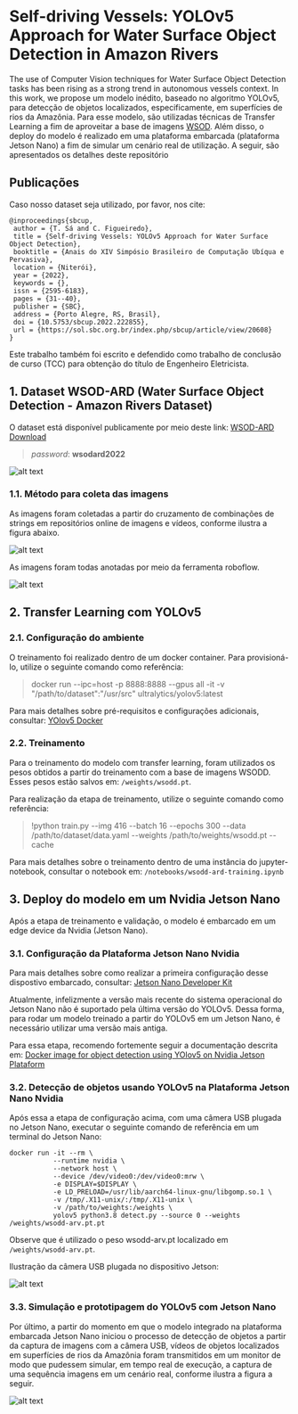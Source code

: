 # Self-driving Vessels: YOLOv5 Approach for Water Surface Object Detection in Amazon Rivers

The use of Computer Vision techniques for Water Surface Object Detection tasks has been rising as a strong trend in autonomous vessels context. In this work, we propose um modelo inédito, baseado no algoritmo YOLOv5, para detecção de objetos localizados, especificamente, em superfícies de rios da Amazônia. Para esse modelo, são utilizadas técnicas de Transfer Learning a fim de aproveitar a base de imagens [WSOD](https://www.frontiersin.org/articles/10.3389/fnbot.2021.723336/full).  Além disso, o deploy do modelo é realizado em uma plataforma embarcada (plataforma Jetson Nano) a fim de simular um cenário real de utilização. A seguir, são apresentados os detalhes deste repositório

## Publicações

Caso nosso dataset seja utilizado, por favor, nos cite:

```
@inproceedings{sbcup,
 author = {T. Sá and C. Figueiredo},
 title = {Self-driving Vessels: YOLOv5 Approach for Water Surface Object Detection},
 booktitle = {Anais do XIV Simpósio Brasileiro de Computação Ubíqua e Pervasiva},
 location = {Niterói},
 year = {2022},
 keywords = {},
 issn = {2595-6183},
 pages = {31--40},
 publisher = {SBC},
 address = {Porto Alegre, RS, Brasil},
 doi = {10.5753/sbcup.2022.222855},
 url = {https://sol.sbc.org.br/index.php/sbcup/article/view/20608}
}
```

Este trabalho também foi escrito e defendido como trabalho de conclusão de curso (TCC) para obtenção do título de Engenheiro Eletricista.




## 1. Dataset WSOD-ARD (Water Surface Object Detection - Amazon Rivers Dataset)

O dataset está disponível publicamente por meio deste link: [WSOD-ARD Download](https://ueaedubr-my.sharepoint.com/:u:/g/personal/trs_eng17_uea_edu_br/EZymPOCqBTRIvAG5Hfl2MW4BejByGrN72PmM1VPhJHPT9A?e=IC1Wd0)

> *password*: **wsodard2022**

![alt text](https://github.com/rTiagoS/water-surface-object-detection/blob/main/images/mosaic_img.png)


### 1.1. Método para coleta das imagens

As imagens foram coletadas a partir do cruzamento de combinações de strings em repositórios online de imagens e vídeos, conforme ilustra a figura abaixo.

![alt text](https://github.com/rTiagoS/water-surface-object-detection/blob/main/images/coleta-de-imagens.png)

As imagens foram todas anotadas por meio da ferramenta roboflow.

![alt text](https://github.com/rTiagoS/water-surface-object-detection/blob/main/images/roboflow_annotations.png)

## 2. Transfer Learning com YOLOv5

### 2.1. Configuração do ambiente

O treinamento foi realizado dentro de um docker container. Para provisioná-lo, utilize o seguinte comando como referência:

> docker run --ipc=host -p 8888:8888 --gpus all -it -v "/path/to/dataset":"/usr/src"  ultralytics/yolov5:latest

Para mais detalhes sobre pré-requisitos e configurações adicionais, consultar: [YOlov5 Docker](https://docs.ultralytics.com/environments/Docker-Quickstart/)

### 2.2. Treinamento

Para o treinamento do modelo com transfer learning, foram utilizados os pesos obtidos a partir do treinamento com a base de imagens WSODD. Esses pesos estão salvos em: `/weights/wsodd.pt`.

Para realização da etapa de treinamento, utilize o seguinte comando como referência:

> !python train.py --img 416 --batch 16 --epochs 300 --data /path/to/dataset/data.yaml --weights /path/to/weights/wsodd.pt --cache

Para mais detalhes sobre o treinamento dentro de uma instância do jupyter-notebook, consultar o notebook em: `/notebooks/wsodd-ard-training.ipynb`

## 3. Deploy do modelo em um Nvidia Jetson Nano

Após a etapa de treinamento e validação, o modelo é embarcado em um edge device da Nvidia (Jetson Nano). 

### 3.1. Configuração da Plataforma Jetson Nano Nvidia

Para mais detalhes sobre como realizar a primeira configuração desse dispostivo embarcado, consultar: [Jetson Nano Developer Kit](https://developer.nvidia.com/embedded/jetson-nano-developer-kit)

Atualmente, infelizmente a versão mais recente do sistema operacional do Jetson Nano não é suportado pela última versão do YOLOv5. Dessa forma, para rodar um modelo treinado a partir do YOLOv5 em um Jetson Nano, é necessário utilizar uma versão mais antiga. 

Para essa etapa, recomendo fortemente seguir a documentação descrita em: [Docker image for object detection using YOlov5 on Nvidia Jetson Plataform](https://github.com/otamajakusi/dockerfile-yolov5-jetson)

### 3.2. Detecção de objetos usando YOLOv5 na Plataforma Jetson Nano Nvidia

Após essa a etapa de configuração acima, com uma câmera USB plugada no Jetson Nano, executar o seguinte comando de referência em um terminal do Jetson Nano:

```
docker run -it --rm \
           --runtime nvidia \
           --network host \
           --device /dev/video0:/dev/video0:mrw \
           -e DISPLAY=$DISPLAY \
           -e LD_PRELOAD=/usr/lib/aarch64-linux-gnu/libgomp.so.1 \
           -v /tmp/.X11-unix/:/tmp/.X11-unix \
           -v /path/to/weights:/weights \
           yolov5 python3.8 detect.py --source 0 --weights /weights/wsodd-arv.pt.pt
```
Observe que é utilizado o peso wsodd-arv.pt localizado em `/weights/wsodd-arv.pt`. 


Ilustração da câmera USB plugada no dispositivo Jetson:

![alt text](https://github.com/rTiagoS/water-surface-object-detection/blob/main/images/perifericos.jpeg)


### 3.3. Simulação e prototipagem do YOLOv5 com Jetson Nano

Por último, a partir do momento em que o modelo integrado na plataforma embarcada Jetson Nano iniciou o processo de detecção de objetos a partir da captura de imagens com a câmera USB, vídeos de objetos localizados em superfícies de rios da Amazônia foram transmitidos em um monitor de modo que pudessem simular, em tempo real de execução, a captura de uma sequência imagens em um cenário real, conforme ilustra a figura a seguir.

![alt text](https://github.com/rTiagoS/water-surface-object-detection/blob/main/images/results-simulacao-visualizaacao.png)
